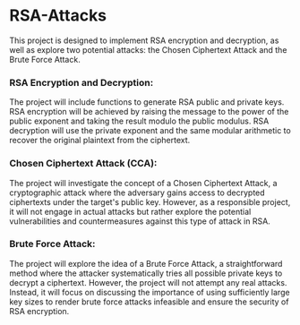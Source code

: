 # RSA-Attacks

This project is designed to implement RSA encryption and decryption, as well as explore two potential attacks: the Chosen Ciphertext Attack and the Brute Force Attack.

### RSA Encryption and Decryption:
The project will include functions to generate RSA public and private keys. RSA encryption will be achieved by raising the message to the power of the public exponent and taking the result modulo the public modulus. RSA decryption will use the private exponent and the same modular arithmetic to recover the original plaintext from the ciphertext.

### Chosen Ciphertext Attack (CCA):
The project will investigate the concept of a Chosen Ciphertext Attack, a cryptographic attack where the adversary gains access to decrypted ciphertexts under the target's public key. However, as a responsible project, it will not engage in actual attacks but rather explore the potential vulnerabilities and countermeasures against this type of attack in RSA.

### Brute Force Attack:
The project will explore the idea of a Brute Force Attack, a straightforward method where the attacker systematically tries all possible private keys to decrypt a ciphertext. However, the project will not attempt any real attacks. Instead, it will focus on discussing the importance of using sufficiently large key sizes to render brute force attacks infeasible and ensure the security of RSA encryption.
